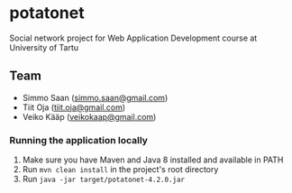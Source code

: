 # potatonet
Social network project for Web Application Development course at University of Tartu

## Team
* Simmo Saan (simmo.saan@gmail.com)
* Tiit Oja (tiit.oja@gmail.com)
* Veiko Kääp (veikokaap@gmail.com)

### Running the application locally
1. Make sure you have Maven and Java 8 installed and available in PATH
2. Run `mvn clean install` in the project's root directory
3. Run `java -jar target/potatonet-4.2.0.jar`